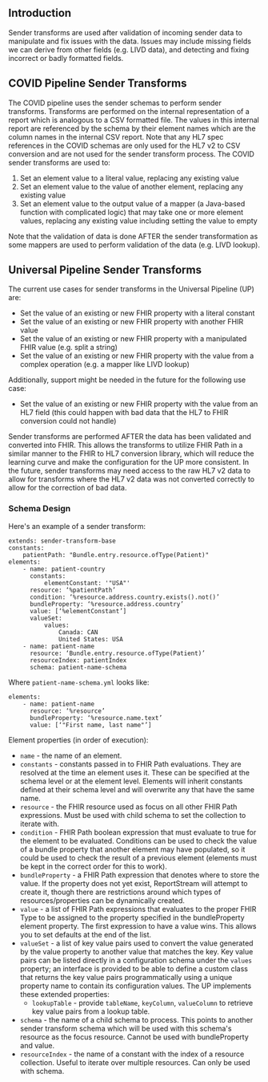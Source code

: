 ## Introduction

Sender transforms are used after validation of incoming sender data to manipulate and fix
issues with the data. Issues may include missing fields we can derive from other fields (e.g.
LIVD data), and detecting and fixing incorrect or badly formatted fields.

## COVID Pipeline Sender Transforms

The COVID pipeline uses the sender schemas to perform sender transforms. Transforms are
performed on the internal representation of a report which is analogous to a CSV formatted file.
The values in this internal report are referenced by the schema by their element names which
are the column names in the internal CSV report. Note that any HL7 spec references in the
COVID schemas are only used for the HL7 v2 to CSV conversion and are not used for the
sender transform process.
The COVID sender transforms are used to:

1. Set an element value to a literal value, replacing any existing value
2. Set an element value to the value of another element, replacing any existing value
3. Set an element value to the output value of a mapper (a Java-based function with
   complicated logic) that may take one or more element values, replacing any existing
   value including setting the value to empty

Note that the validation of data is done AFTER the sender transformation as some mappers are
used to perform validation of the data (e.g. LIVD lookup).

## Universal Pipeline Sender Transforms

The current use cases for sender transforms in the Universal Pipeline (UP) are:

- Set the value of an existing or new FHIR property with a literal constant
- Set the value of an existing or new FHIR property with another FHIR value
- Set the value of an existing or new FHIR property with a manipulated FHIR value (e.g.
  split a string)
- Set the value of an existing or new FHIR property with the value from a complex
  operation (e.g. a mapper like LIVD lookup)

Additionally, support might be needed in the future for the following use case:

- Set the value of an existing or new FHIR property with the value from an HL7 field (this
  could happen with bad data that the HL7 to FHIR conversion could not handle)

Sender transforms are performed AFTER the data has been validated and converted
into FHIR. This allows the transforms to utilize FHIR Path in a similar manner
to the FHIR to HL7 conversion library, which will reduce the learning curve and make
the configuration for the UP more consistent. In the future, sender transforms may need access to the raw HL7
v2 data to allow for transforms where the HL7 v2 data was not converted correctly to allow for
the correction of bad data.

### Schema Design

Here's an example of a sender transform:

```
extends: sender-transform-base
constants:
    patientPath: "Bundle.entry.resource.ofType(Patient)"
elements:
    - name: patient-country
      constants:
          elementConstant: '"USA"'
      resource: ‘%patientPath’
      condition: ‘%resource.address.country.exists().not()’
      bundleProperty: ‘%resource.address.country’
      value: [‘%elementConstant’]
      valueSet:
          values:
              Canada: CAN
              United States: USA
    - name: patient-name
      resource: ‘Bundle.entry.resource.ofType(Patient)’
      resourceIndex: patientIndex
      schema: patient-name-schema
```

Where `patient-name-schema.yml` looks like:

```
elements:
    - name: patient-name
      resource: ‘%resource’
      bundleProperty: ‘%resource.name.text’
      value: [‘"First name, last name"’]
```

Element properties (in order of execution):

- `name` - the name of an element.
- `constants` - constants passed in to FHIR Path evaluations. They are resolved at the time
  an element uses it. These can be specified at the schema level or at the element level. Elements will inherit
  constants defined at their schema level and will overwrite any that have the same name.
- `resource` - the FHIR resource used as focus on all other FHIR Path expressions. Must
  be used with child schema to set the collection to iterate with.
- `condition` - FHIR Path boolean expression that must evaluate to true for the element to
  be evaluated. Conditions can be used to check the value of a bundle property that
  another element may have populated, so it could be used to check the result of a
  previous element (elements must be kept in the correct order for this to work).
- `bundleProperty` - a FHIR Path expression that denotes where to store the value. If the property does not yet exist,
  ReportStream will attempt to create it, though there are restrictions around which types of resources/properties can
  be dynamically created.
- `value` - a list of FHIR Path expressions that evaluates to the proper FHIR Type to be
  assigned to the property specified in the bundleProperty element property. The first expression to
  have a value wins. This allows you to set defaults at the end of the list.
- `valueSet` - a list of key value pairs used to convert the value generated by the value
  property to another value that matches the key. Key value pairs can be listed directly in a configuration schema 
  under the `values` property; an interface is provided to be able to define a custom class that returns the key value 
  pairs programmatically using a unique property name to contain its configuration values. The UP implements these
  extended properties:
  - `lookupTable` - provide `tableName`, `keyColumn`, `valueColumn` to retrieve key value pairs from a lookup table.
- `schema` - the name of a child schema to process. This points to another sender transform schema which will be used
  with this schema's resource as the focus resource. Cannot be used with bundleProperty and value.
- `resourceIndex` - the name of a constant with the index of a resource collection. Useful to
  iterate over multiple resources. Can only be used with schema.
